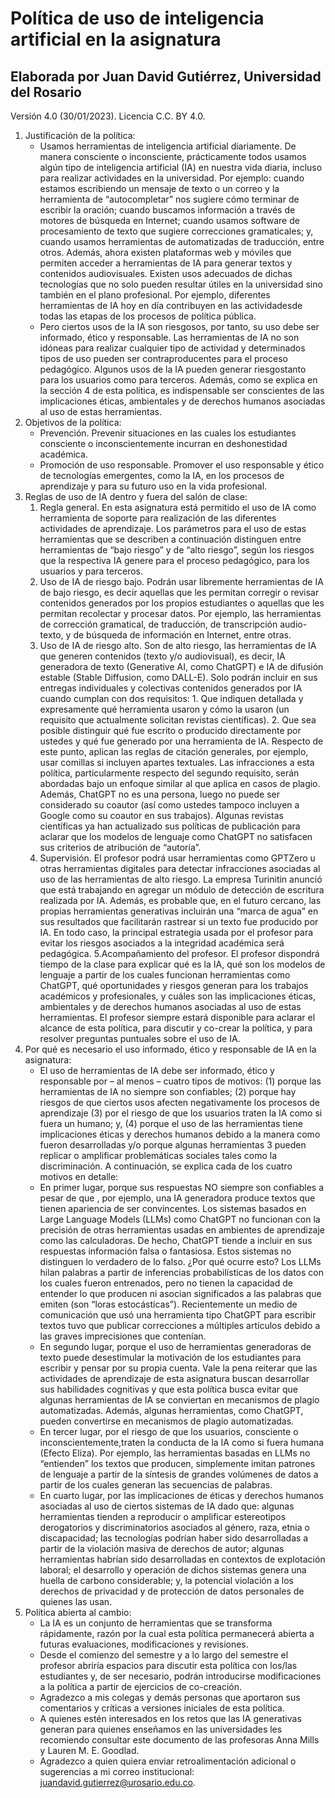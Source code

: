 # Política de uso de inteligencia artificial en la asignatura
## Elaborada por Juan David Gutiérrez, Universidad del Rosario
Versión 4.0 (30/01/2023). Licencia C.C. BY 4.0.

1. Justificación de la política:
   * Usamos herramientas de inteligencia artificial diariamente. De manera consciente o inconsciente, prácticamente todos usamos algún tipo de inteligencia artificial (IA) en nuestra vida diaria, incluso para realizar actividades en la universidad. Por ejemplo: cuando estamos escribiendo un mensaje de texto o un correo y la herramienta de “autocompletar” nos sugiere cómo terminar de escribir la oración; cuando buscamos información a través de motores de búsqueda en Internet; cuando usamos software de procesamiento de texto que sugiere correcciones gramaticales; y, cuando usamos herramientas de automatizadas de traducción, entre otros. Además, ahora existen plataformas web y móviles que permiten acceder a herramientas de IA para generar textos y contenidos audiovisuales. Existen usos adecuados de dichas tecnologías que no solo pueden resultar útiles en la universidad sino también en el plano profesional. Por ejemplo, diferentes herramientas de IA hoy en día contribuyen en las actividadesde todas las etapas de los procesos de política pública.
   * Pero ciertos usos de la IA son riesgosos, por tanto, su uso debe ser informado, ético y
responsable. Las herramientas de IA no son idóneas para realizar cualquier tipo de
actividad y determinados tipos de uso pueden ser contraproducentes para el proceso
pedagógico. Algunos usos de la IA pueden generar riesgostanto para los usuarios como
para terceros. Además, como se explica en la sección 4 de esta política, es
indispensable ser conscientes de las implicaciones éticas, ambientales y de derechos
humanos asociadas al uso de estas herramientas.
2. Objetivos de la política:
   * Prevención. Prevenir situaciones en las cuales los estudiantes consciente o
inconscientemente incurran en deshonestidad académica.
   * Promoción de uso responsable. Promover el uso responsable y ético de tecnologías
emergentes, como la IA, en los procesos de aprendizaje y para su futuro uso en la vida
profesional.
3. Reglas de uso de IA dentro y fuera del salón de clase:
   1. Regla general. En esta asignatura está permitido el uso de IA como herramienta de
soporte para realización de las diferentes actividades de aprendizaje. Los parámetros
para el uso de estas herramientas que se describen a continuación distinguen entre
herramientas de “bajo riesgo” y de “alto riesgo”, según los riesgos que la respectiva IA
genere para el proceso pedagógico, para los usuarios y para terceros.
   2. Uso de IA de riesgo bajo. Podrán usar libremente herramientas de IA de bajo riesgo, es
decir aquellas que les permitan corregir o revisar contenidos generados por los propios
estudiantes o aquellas que les permitan recolectar y procesar datos. Por ejemplo, las
herramientas de corrección gramatical, de traducción, de transcripción audio-texto, y
de búsqueda de información en Internet, entre otras.
   3. Uso de IA de riesgo alto. Son de alto riesgo, las herramientas de IA que generen
contenidos (texto y/o audiovisual), es decir, IA generadora de texto (Generative AI,
como ChatGPT) e IA de difusión estable (Stable Diffusion, como DALL-E). Solo podrán
incluir en sus entregas individuales y colectivas contenidos generados por IA cuando
cumplan con dos requisitos: 1. Que indiquen detallada y expresamente qué
herramienta usaron y cómo la usaron (un requisito que actualmente solicitan revistas
científicas). 2. Que sea posible distinguir qué fue escrito o producido directamente por
ustedes y qué fue generado por una herramienta de IA. Respecto de este punto, aplican
las reglas de citación generales, por ejemplo, usar comillas si incluyen apartes textuales.
Las infracciones a esta política, particularmente respecto del segundo requisito, serán
abordadas bajo un enfoque similar al que aplica en casos de plagio. Además, ChatGPT
no es una persona, luego no puede ser considerado su coautor (así como ustedes
tampoco incluyen a Google como su coautor en sus trabajos). Algunas revistas
científicas ya han actualizado sus políticas de publicación para aclarar que los modelos
de lenguaje como ChatGPT no satisfacen sus criterios de atribución de “autoría”.
   4. Supervisión. El profesor podrá usar herramientas como GPTZero u otras herramientas
digitales para detectar infracciones asociadas al uso de las herramientas de alto riesgo.
La empresa Turinitin anunció que está trabajando en agregar un módulo de detección
de escritura realizada por IA. Además, es probable que, en el futuro cercano, las propias
herramientas generativas incluirán una “marca de agua” en sus resultados que
facilitarán rastrear si un texto fue producido por IA. En todo caso, la principal estrategia
usada por el profesor para evitar los riesgos asociados a la integridad académica será
pedagógica.
   5.Acompañamiento del profesor. El profesor dispondrá tiempo de la clase para explicar
qué es la IA, qué son los modelos de lenguaje a partir de los cuales funcionan
herramientas como ChatGPT, qué oportunidades y riesgos generan para los trabajos
académicos y profesionales, y cuáles son las implicaciones éticas, ambientales y de
derechos humanos asociadas al uso de estas herramientas. El profesor siempre estará
disponible para aclarar el alcance de esta política, para discutir y co-crear la política, y
para resolver preguntas puntuales sobre el uso de IA.
4. Por qué es necesario el uso informado, ético y responsable de IA en la asignatura:
   * El uso de herramientas de IA debe ser informado, ético y responsable por – al menos –
cuatro tipos de motivos: (1) porque las herramientas de IA no siempre son confiables;
(2) porque hay riesgos de que ciertos usos afecten negativamente los procesos de
aprendizaje (3) por el riesgo de que los usuarios traten la IA como si fuera un humano;
y, (4) porque el uso de las herramientas tiene implicaciones éticas y derechos humanos
debido a la manera como fueron desarrolladas y/o porque algunas herramientas 
3
pueden replicar o amplificar problemáticas sociales tales como la discriminación. A
continuación, se explica cada de los cuatro motivos en detalle:
   * En primer lugar, porque sus respuestas NO siempre son confiables a pesar de que , por
ejemplo, una IA generadora produce textos que tienen apariencia de ser convincentes.
Los sistemas basados en Large Language Models (LLMs) como ChatGPT no funcionan
con la precisión de otras herramientas usadas en ambientes de aprendizaje como las
calculadoras. De hecho, ChatGPT tiende a incluir en sus respuestas información falsa o
fantasiosa. Estos sistemas no distinguen lo verdadero de lo falso. ¿Por qué ocurre esto?
Los LLMs hilan palabras a partir de inferencias probabilísticas de los datos con los cuales
fueron entrenados, pero no tienen la capacidad de entender lo que producen ni
asocian significados a las palabras que emiten (son “loras estocásticas”).
Recientemente un medio de comunicación que usó una herramienta tipo ChatGPT para
escribir textos tuvo que publicar correcciones a múltiples artículos debido a las graves
imprecisiones que contenían.
   * En segundo lugar, porque el uso de herramientas generadoras de texto puede
desestimular la motivación de los estudiantes para escribir y pensar por su propia
cuenta. Vale la pena reiterar que las actividades de aprendizaje de esta asignatura
buscan desarrollar sus habilidades cognitivas y que esta política busca evitar que
algunas herramientas de IA se conviertan en mecanismos de plagio automatizadas.
Además, algunas herramientas, como ChatGPT, pueden convertirse en mecanismos de
plagio automatizadas.
   * En tercer lugar, por el riesgo de que los usuarios, consciente o inconscientemente,traten la conducta de la IA como si fuera humana (Efecto Eliza). Por ejemplo, las herramientas basadas en LLMs no “entienden” los textos que producen, simplemente imitan patrones de lenguaje a partir de la síntesis de grandes volúmenes de datos a partir de los cuales generan las secuencias de palabras.
   * En cuarto lugar, por las implicaciones de éticas y derechos humanos asociadas al uso de ciertos sistemas de IA dado que: algunas herramientas tienden a reproducir o amplificar estereotipos derogatorios y discriminatorios asociados al género, raza, etnia o discapacidad; las tecnologías podrían haber sido desarrolladas a partir de la violación masiva de derechos de autor; algunas herramientas habrían sido desarrolladas en contextos de explotación laboral; el desarrollo y operación de dichos sistemas genera
una huella de carbono considerable; y, la potencial violación a los derechos de privacidad y de protección de datos personales de quienes las usan.
5. Política abierta al cambio:
   * La IA es un conjunto de herramientas que se transforma rápidamente, razón por la cual esta política permanecerá abierta a futuras evaluaciones, modificaciones y revisiones.
   * Desde el comienzo del semestre y a lo largo del semestre el profesor abriría espacios para discutir esta política con los/las estudiantes y, de ser necesario, podrán introducirse modificaciones a la política a partir de ejercicios de co-creación. 
   * Agradezco a mis colegas y demás personas que aportaron sus comentarios y críticas a versiones iniciales de esta política.
   * A quienes estén interesados en los retos que las IA generativas generan para quienes enseñamos en las universidades les recomiendo consultar este documento de las profesoras Anna Mills y Lauren M. E. Goodlad.
   * Agradezco a quien quiera enviar retroalimentación adicional o sugerencias a mi correo institucional: juandavid.gutierrez@urosario.edu.co.
